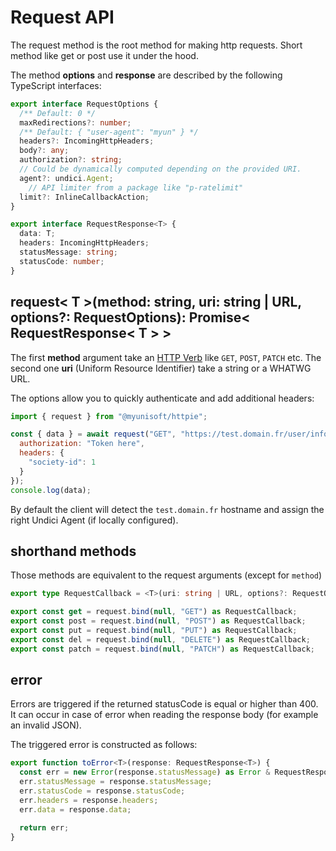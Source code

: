 # Request API
The request method is the root method for making http requests. Short method like get or post use it under the hood.

The method **options** and **response** are described by the following TypeScript interfaces:

```ts
export interface RequestOptions {
  /** Default: 0 */
  maxRedirections?: number;
  /** Default: { "user-agent": "myun" } */
  headers?: IncomingHttpHeaders;
  body?: any;
  authorization?: string;
  // Could be dynamically computed depending on the provided URI.
  agent?: undici.Agent;
    // API limiter from a package like "p-ratelimit"
  limit?: InlineCallbackAction;
}

export interface RequestResponse<T> {
  data: T;
  headers: IncomingHttpHeaders;
  statusMessage: string;
  statusCode: number;
}
```

## request< T >(method: string, uri: string | URL, options?: RequestOptions): Promise< RequestResponse< T > >
The first **method** argument take an [HTTP Verb](https://developer.mozilla.org/en-US/docs/Web/HTTP/Methods) like `GET`, `POST`, `PATCH` etc. The second one **uri** (Uniform Resource Identifier) take a string or a WHATWG URL.

The options allow you to quickly authenticate and add additional headers:
```js
import { request } from "@myunisoft/httpie";

const { data } = await request("GET", "https://test.domain.fr/user/info", {
  authorization: "Token here",
  headers: {
    "society-id": 1
  }
});
console.log(data);
```

By default the client will detect the `test.domain.fr` hostname and assign the right Undici Agent (if locally configured).

## shorthand methods
Those methods are equivalent to the request arguments (except for `method`)

```ts
export type RequestCallback = <T>(uri: string | URL, options?: RequestOptions) => Promise<RequestResponse<T>>;

export const get = request.bind(null, "GET") as RequestCallback;
export const post = request.bind(null, "POST") as RequestCallback;
export const put = request.bind(null, "PUT") as RequestCallback;
export const del = request.bind(null, "DELETE") as RequestCallback;
export const patch = request.bind(null, "PATCH") as RequestCallback;
```

## error

Errors are triggered if the returned statusCode is equal or higher than 400. It can occur in case of error when reading the response body (for example an invalid JSON).

The triggered error is constructed as follows:

```ts
export function toError<T>(response: RequestResponse<T>) {
  const err = new Error(response.statusMessage) as Error & RequestResponse<T>;
  err.statusMessage = response.statusMessage;
  err.statusCode = response.statusCode;
  err.headers = response.headers;
  err.data = response.data;

  return err;
}
```

